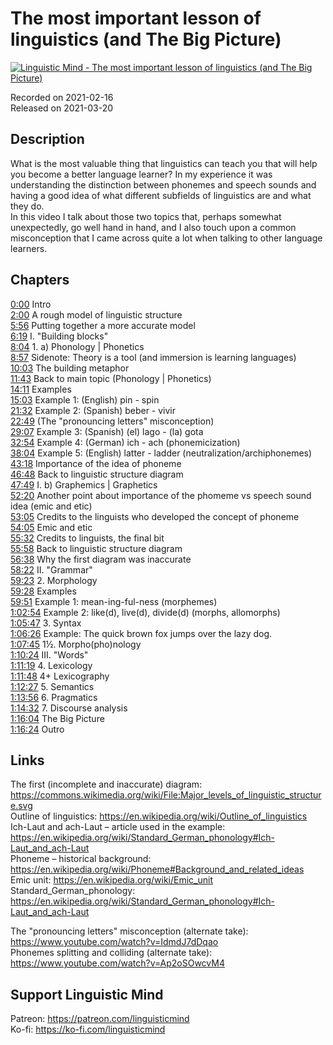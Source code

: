 # The most important lesson of linguistics (and The Big Picture)
 
[![Linguistic Mind - The most important lesson of linguistics (and The Big Picture)](https://img.youtube.com/vi/vPsakzpoVi0/0.jpg)](https://www.youtube.com/watch?v=vPsakzpoVi0)
 
Recorded on 2021-02-16<br>
Released on 2021-03-20
 
## Description
 
What is the most valuable thing that linguistics can teach you that will help you become a better language learner? In my experience it was understanding the distinction between phonemes and speech sounds and having a good idea of what different subfields of linguistics are and what they do.<br>
In this video I talk about those two topics that, perhaps somewhat unexpectedly, go well hand in hand, and I also touch upon a common misconception that I came across quite a lot when talking to other language learners.
 
## Chapters
 
[0:00](https://www.youtube.com/watch?v=vPsakzpoVi0&t=0m0s "Intro") Intro<br>
[2:00](https://www.youtube.com/watch?v=vPsakzpoVi0&t=2m0s "A rough model of linguistic structure") A rough model of linguistic structure<br>
[5:56](https://www.youtube.com/watch?v=vPsakzpoVi0&t=5m56s "Putting together a more accurate model") Putting together a more accurate model<br>
[6:19](https://www.youtube.com/watch?v=vPsakzpoVi0&t=6m19s "I. \"Building blocks\"") I. "Building blocks"<br>
[8:04](https://www.youtube.com/watch?v=vPsakzpoVi0&t=8m4s "1. a) Phonology | Phonetics") 1. a) Phonology | Phonetics<br>
[8:57](https://www.youtube.com/watch?v=vPsakzpoVi0&t=8m57s "Sidenote: Theory is a tool (and immersion is learning languages)") Sidenote: Theory is a tool (and immersion is learning languages)<br>
[10:03](https://www.youtube.com/watch?v=vPsakzpoVi0&t=10m3s "The building metaphor") The building metaphor<br>
[11:43](https://www.youtube.com/watch?v=vPsakzpoVi0&t=11m43s "Back to main topic (Phonology | Phonetics)") Back to main topic (Phonology | Phonetics)<br>
[14:11](https://www.youtube.com/watch?v=vPsakzpoVi0&t=14m11s "Examples") Examples<br>
[15:03](https://www.youtube.com/watch?v=vPsakzpoVi0&t=15m3s "Example 1: (English) pin - spin") Example 1: (English) pin - spin<br>
[21:32](https://www.youtube.com/watch?v=vPsakzpoVi0&t=21m32s "Example 2: (Spanish) beber - vivir") Example 2: (Spanish) beber - vivir<br>
[22:49](https://www.youtube.com/watch?v=vPsakzpoVi0&t=22m49s "(The \"pronouncing letters\" misconception)") (The "pronouncing letters" misconception)<br>
[29:07](https://www.youtube.com/watch?v=vPsakzpoVi0&t=29m7s "Example 3: (Spanish) (el) lago - (la) gota") Example 3: (Spanish) (el) lago - (la) gota<br>
[32:54](https://www.youtube.com/watch?v=vPsakzpoVi0&t=32m54s "Example 4: (German) ich - ach (phonemicization)") Example 4: (German) ich - ach (phonemicization)<br>
[38:04](https://www.youtube.com/watch?v=vPsakzpoVi0&t=38m4s "Example 5: (English) latter - ladder (neutralization/archiphonemes)") Example 5: (English) latter - ladder (neutralization/archiphonemes)<br>
[43:18](https://www.youtube.com/watch?v=vPsakzpoVi0&t=43m18s "Importance of the idea of phoneme") Importance of the idea of phoneme<br>
[46:48](https://www.youtube.com/watch?v=vPsakzpoVi0&t=46m48s "Back to linguistic structure diagram") Back to linguistic structure diagram<br>
[47:49](https://www.youtube.com/watch?v=vPsakzpoVi0&t=47m49s "I. b) Graphemics | Graphetics") I. b) Graphemics | Graphetics<br>
[52:20](https://www.youtube.com/watch?v=vPsakzpoVi0&t=52m20s "Another point about importance of the phomeme vs speech sound idea (emic and etic)") Another point about importance of the phomeme vs speech sound idea (emic and etic)<br>
[53:05](https://www.youtube.com/watch?v=vPsakzpoVi0&t=53m5s "Credits to the linguists who developed the concept of phoneme") Credits to the linguists who developed the concept of phoneme<br>
[54:05](https://www.youtube.com/watch?v=vPsakzpoVi0&t=54m5s "Emic and etic") Emic and etic<br>
[55:32](https://www.youtube.com/watch?v=vPsakzpoVi0&t=55m32s "Credits to linguists, the final bit") Credits to linguists, the final bit<br>
[55:58](https://www.youtube.com/watch?v=vPsakzpoVi0&t=55m58s "Back to linguistic structure diagram") Back to linguistic structure diagram<br>
[56:38](https://www.youtube.com/watch?v=vPsakzpoVi0&t=56m38s "Why the first diagram was inaccurate") Why the first diagram was inaccurate<br>
[58:22](https://www.youtube.com/watch?v=vPsakzpoVi0&t=58m22s "II. \"Grammar\"") II. "Grammar"<br>
[59:23](https://www.youtube.com/watch?v=vPsakzpoVi0&t=59m23s "2. Morphology") 2. Morphology<br>
[59:28](https://www.youtube.com/watch?v=vPsakzpoVi0&t=59m28s "Examples") Examples<br>
[59:51](https://www.youtube.com/watch?v=vPsakzpoVi0&t=59m51s "Example 1: mean-ing-ful-ness (morphemes)") Example 1: mean-ing-ful-ness (morphemes)<br>
[1:02:54](https://www.youtube.com/watch?v=vPsakzpoVi0&t=1h2m54s "Example 2: like(d), live(d), divide(d) (morphs, allomorphs)") Example 2: like(d), live(d), divide(d) (morphs, allomorphs)<br>
[1:05:47](https://www.youtube.com/watch?v=vPsakzpoVi0&t=1h5m47s "3. Syntax") 3. Syntax<br>
[1:06:26](https://www.youtube.com/watch?v=vPsakzpoVi0&t=1h6m26s "Example: The quick brown fox jumps over the lazy dog.") Example: The quick brown fox jumps over the lazy dog.<br>
[1:07:45](https://www.youtube.com/watch?v=vPsakzpoVi0&t=1h7m45s "1½. Morpho(pho)nology") 1½. Morpho(pho)nology<br>
[1:10:24](https://www.youtube.com/watch?v=vPsakzpoVi0&t=1h10m24s "III. \"Words\"") III. "Words"<br>
[1:11:19](https://www.youtube.com/watch?v=vPsakzpoVi0&t=1h11m19s "4. Lexicology") 4. Lexicology<br>
[1:11:48](https://www.youtube.com/watch?v=vPsakzpoVi0&t=1h11m48s "4+ Lexicography") 4+ Lexicography<br>
[1:12:27](https://www.youtube.com/watch?v=vPsakzpoVi0&t=1h12m27s "5. Semantics") 5. Semantics<br>
[1:13:56](https://www.youtube.com/watch?v=vPsakzpoVi0&t=1h13m56s "6. Pragmatics") 6. Pragmatics<br>
[1:14:32](https://www.youtube.com/watch?v=vPsakzpoVi0&t=1h14m32s "7. Discourse analysis") 7. Discourse analysis<br>
[1:16:04](https://www.youtube.com/watch?v=vPsakzpoVi0&t=1h16m4s "The Big Picture") The Big Picture<br>
[1:16:24](https://www.youtube.com/watch?v=vPsakzpoVi0&t=1h16m24s "Outro") Outro
 
## Links
 
The first (incomplete and inaccurate) diagram: https://commons.wikimedia.org/wiki/File:Major_levels_of_linguistic_structure.svg<br>
Outline of linguistics: https://en.wikipedia.org/wiki/Outline_of_linguistics<br>
Ich-Laut and ach-Laut – article used in the example: https://en.wikipedia.org/wiki/Standard_German_phonology#Ich-Laut_and_ach-Laut<br>
Phoneme – historical background: https://en.wikipedia.org/wiki/Phoneme#Background_and_related_ideas<br>
Emic unit: https://en.wikipedia.org/wiki/Emic_unit<br>
Standard_German_phonology: https://en.wikipedia.org/wiki/Standard_German_phonology#Ich-Laut_and_ach-Laut
 
The "pronouncing letters" misconception (alternate take): https://www.youtube.com/watch?v=IdmdJ7dDqao<br>
Phonemes splitting and colliding (alternate take): https://www.youtube.com/watch?v=Ap2oSOwcvM4
 
## Support Linguistic Mind
 
Patreon: https://patreon.com/linguisticmind<br>
Ko-fi: https://ko-fi.com/linguisticmind
